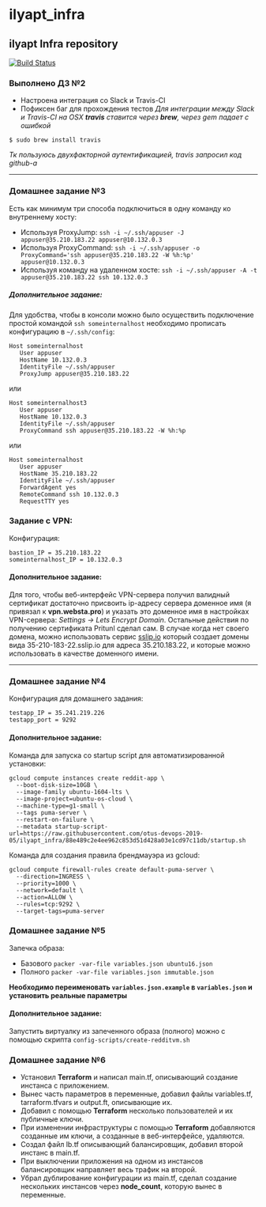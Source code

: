 # ilyapt_infra
## ilyapt Infra repository

[![Build Status](https://travis-ci.com/otus-devops-2019-05/ilyapt_infra.svg?branch=master)](https://travis-ci.com/otus-devops-2019-05/ilyapt_infra)

### Выполнено ДЗ №2
- Настроена интеграция со Slack и Travis-CI
- Пофиксен баг для прохождения тестов
*Для интеграции между Slack и Travis-CI на OSX **travis** ставится через **brew**, через gem падает с ошибкой*
```
$ sudo brew install travis
```
*Тк пользуюсь двухфакторной аутентификацией, travis запросил код github-а*


------------

### Домашнее задание №3
Есть как минимум три способа подключиться в одну команду ко внутреннему хосту:
- Используя ProxyJump: `ssh -i ~/.ssh/appuser -J appuser@35.210.183.22 appuser@10.132.0.3`
- Используя ProxyCommand: `ssh -i ~/.ssh/appuser -o ProxyCommand='ssh appuser@35.210.183.22 -W %h:%p' appuser@10.132.0.3`
- Используя команду на удаленном хосте: `ssh -i ~/.ssh/appuser -A -t appuser@35.210.183.22 ssh 10.132.0.3`

##### Дополнительное задание:
Для удобства, чтобы в консоли можно было осуществить подключение простой командой `ssh someinternalhost` необходимо прописать конфигурацию в `~/.ssh/config`:
```
Host someinternalhost
   User appuser
   HostName 10.132.0.3
   IdentityFile ~/.ssh/appuser
   ProxyJump appuser@35.210.183.22
 ```
или
```
Host someinternalhost3
   User appuser
   HostName 10.132.0.3
   IdentityFile ~/.ssh/appuser
   ProxyCommand ssh appuser@35.210.183.22 -W %h:%p
```
или
```
Host someinternalhost
   User appuser
   HostName 35.210.183.22
   IdentityFile ~/.ssh/appuser
   ForwardAgent yes
   RemoteCommand ssh 10.132.0.3
   RequestTTY yes
```

### Задание с VPN:
Конфигурация:
```
bastion_IP = 35.210.183.22
someinternalhost_IP = 10.132.0.3
```

#### Дополнительное задание:
Для того, чтобы веб-интерфейс VPN-сервера получил валидный сертификат достаточно присвоить ip-адресу сервера доменное имя (я привязал к **vpn.websta.pro**) и указать это доменное имя в настройках VPN-сервера: *Settings -> Lets Encrypt Domain*. Остальные действия по получению сертификата Pritunl сделал сам. В случае когда нет своего домена, можно использовать сервис [sslip.io](https://sslip.io) который создает домены вида 35-210-183-22.sslip.io для адреса 35.210.183.22, и которые можно использовать в качестве доменного имени.

------------

### Домашнее задание №4
Конфигурация для домашнего задания:
```
testapp_IP = 35.241.219.226
testapp_port = 9292
```
#### Дополнительное задание:
Команда для запуска со startup script для автоматизированной установки:
```
gcloud compute instances create reddit-app \
  --boot-disk-size=10GB \
  --image-family ubuntu-1604-lts \
  --image-project=ubuntu-os-cloud \
  --machine-type=g1-small \
  --tags puma-server \
  --restart-on-failure \
  --metadata startup-script-url=https://raw.githubusercontent.com/otus-devops-2019-05/ilyapt_infra/88e489c2e4ee962c853d51d428a03e1cd97c11db/startup.sh
```
Команда для создания правила брендмауэра из gcloud:
```
gcloud compute firewall-rules create default-puma-server \
  --direction=INGRESS \
  --priority=1000 \
  --network=default \
  --action=ALLOW \
  --rules=tcp:9292 \
  --target-tags=puma-server
```

### Домашнее задание №5
Запечка образа:
- Базового `packer -var-file variables.json ubuntu16.json`
- Полного `packer -var-file variables.json immutable.json`

**Необходимо переименовать `variables.json.example` в `variables.json` и установить реальные параметры**

#### Дополнительное задание:
Запустить виртуалку из запеченного образа (полного) можно с помощью скрипта `config-scripts/create-redditvm.sh`

### Домашнее задание №6
- Установил **Terraform** и написал main.tf, описывающий создание инстанса с приложением.
- Вынес часть параметров в переменные, добавил файлы variables.tf, tarraform.tfvars и output.ft, описывающие их.
- Добавил с помощью **Terraform** несколько пользователей и их публичные ключи.
- При изменении инфраструктуры с помощью **Terraform** добавляются созданные им ключи, а созданные в веб-интерфейсе, удаляются.
- Создал файл lb.tf описывающий балансировщик, добавил второй инстанс в main.tf.
- При выключении приложения на одном из инстансов балансировщик направляет весь трафик на второй.
- Убрал дублирование конфигурации из main.tf, сделал создание нескольких инстансов через **node_count**, которую вынес в переменные.